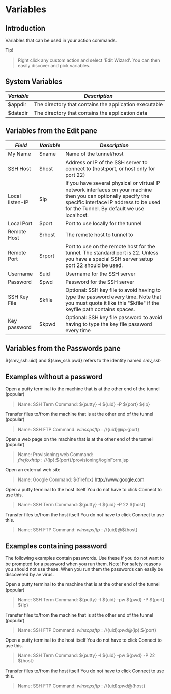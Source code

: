 Variables
==================

Introduction
------------------

Variables that can be used in your action commands.

Tip!
> Right click any custom action and select 'Edit Wizard'. You can then easily discover and pick variables.

System Variables
------------------
*Variable*  | *Description*
-------------------|------------
$appdir | The directory that contains the application executable ||
$datadir | The directory that contains the application data ||

Variables from the Edit pane
------------------

*Field*            | *Variable* | *Description*
-------------------|------------|--------------
My Name            | $name      | Name of the tunnel/host ||
SSH Host           | $host      | Address or IP of the SSH server to connect to (host:port, or host only for port 22) ||
Local listen-IP    | $ip        | If you have several physical or virtual IP network interfaces on your machine then you can optionally specify the specific interface IP address to be used for the Tunnel. By default we use localhost. ||
Local Port         | $port      | Port to use locally for the tunnel ||
Remote Host        | $rhost     | The remote host to tunnel to ||
Remote Port        | $rport     | Port to use on the remote host for the tunnel. The standard port is 22. Unless you have a special SSH server setup port 22 should be used.  ||
Username           | $uid       | Username for the SSH server ||
Password           | $pwd       | Password for the SSH server ||
SSH Key File       | $kfile     | Optional: SSH key file to avoid having to type the password every time. Note that you must quote it like this "$kfile" if the keyfile path contains spaces. ||
Key password       | $kpwd      | Optional: SSH key file password to avoid having to type the key file password every time ||

Variables from the Passwords pane
------------------

${smv_ssh.uid} and ${smv_ssh.pwd} refers to the identity named _smv_ssh_

Examples without a password
------------------

Open a putty terminal to the machine that is at the other end of the tunnel (popular)

> Name: SSH Term
> Command: ${putty} -l ${uid} -P ${port} ${ip}


Transfer files to/from the machine that is at the other end of the tunnel (popular)

> Name: SSH FTP
> Command: ${winscp} sftp://${uid}@${ip}:${port}


Open a web page on the machine that is at the other end of the tunnel (popular)

> Name: Provisioning web
> Command: ${firefox} http://${ip}:${port}/provisioning/loginForm.jsp


Open an external web site

> Name: Google
> Command: ${firefox} http://www.google.com


Open a putty terminal to the host itself
You do not have to click Connect to use this.

> Name: SSH Term
> Command: ${putty} -l ${uid} -P 22 ${host}


Transfer files to/from the host itself
You do not have to click Connect to use this.

> Name: SSH FTP
> Command: ${winscp} sftp://${uid}@${host}


Examples containing password
------------------
The following examples contain passwords. Use these if you do not want to be prompted for a password when you run them.
Note! For safety reasons you should not use these. When you run them the passwords can easily be discovered by av virus.

Open a putty terminal to the machine that is at the other end of the tunnel (popular)

> Name: SSH Term
> Command: ${putty} -l ${uid} -pw ${pwd} -P ${port} ${ip}


Transfer files to/from the machine that is at the other end of the tunnel (popular)

> Name: SSH FTP
> Command: ${winscp} sftp://${uid}:${pwd}@${ip}:${port}


Open a putty terminal to the host itself
You do not have to click Connect to use this.

> Name: SSH Term
> Command: ${putty} -l ${uid} -pw ${pwd} -P 22 ${host}


Transfer files to/from the host itself
You do not have to click Connect to use this.

> Name: SSH FTP
> Command: ${winscp} sftp://${uid}:${pwd}@${host}

